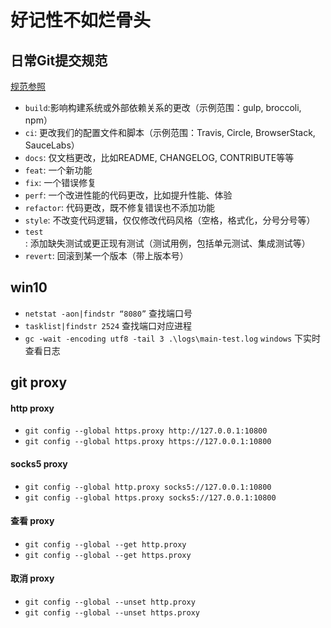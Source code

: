 # 好记性不如烂骨头

<!--more-->

## 日常Git提交规范
[规范参照](https://github.com/jiayisheji/blog/issues/12)

- `build`:影响构建系统或外部依赖关系的更改（示例范围：gulp, broccoli, npm）
- `ci`: 更改我们的配置文件和脚本（示例范围：Travis, Circle, BrowserStack, SauceLabs）
- `docs`: 仅文档更改，比如README, CHANGELOG, CONTRIBUTE等等
- `feat`: 一个新功能
- `fix`: 一个错误修复
- `perf`: 一个改进性能的代码更改，比如提升性能、体验
- `refactor`: 代码更改，既不修复错误也不添加功能
- `style`: 不改变代码逻辑，仅仅修改代码风格（空格，格式化，分号分号等）
- `test`: 添加缺失测试或更正现有测试（测试用例，包括单元测试、集成测试等）
- `revert`: 回滚到某一个版本（带上版本号）

## win10
- `netstat -aon|findstr “8080”` 查找端口号
- `tasklist|findstr 2524` 查找端口对应进程
- `gc -wait -encoding utf8 -tail 3 .\logs\main-test.log` `windows` 下实时查看日志

## git proxy
#### http proxy
- `git config --global https.proxy http://127.0.0.1:10800`
- `git config --global https.proxy https://127.0.0.1:10800`

#### socks5 proxy
- `git config --global http.proxy socks5://127.0.0.1:10800`
- `git config --global https.proxy socks5://127.0.0.1:10800`

#### 查看 proxy
- `git config --global --get http.proxy`
- `git config --global --get https.proxy`

#### 取消 proxy
- `git config --global --unset http.proxy`
- `git config --global --unset https.proxy`
